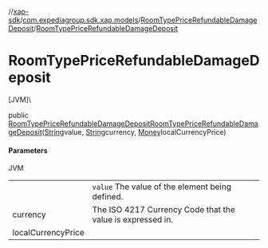 //[xap-sdk](../../../index.md)/[com.expediagroup.sdk.xap.models](../index.md)/[RoomTypePriceRefundableDamageDeposit](index.md)/[RoomTypePriceRefundableDamageDeposit](-room-type-price-refundable-damage-deposit.md)

# RoomTypePriceRefundableDamageDeposit

[JVM]\

public [RoomTypePriceRefundableDamageDeposit](index.md)[RoomTypePriceRefundableDamageDeposit](-room-type-price-refundable-damage-deposit.md)([String](https://docs.oracle.com/javase/8/docs/api/java/lang/String.html)value, [String](https://docs.oracle.com/javase/8/docs/api/java/lang/String.html)currency, [Money](../-money/index.md)localCurrencyPrice)

#### Parameters

JVM

| | |
|---|---|
|  | `value` The value of the element being defined. |
| currency | The ISO 4217 Currency Code that the value is expressed in. |
| localCurrencyPrice |
